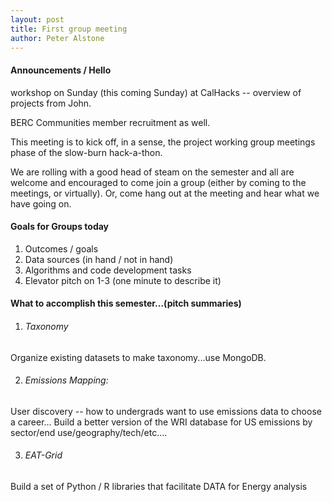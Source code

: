 ```yaml
---
layout: post
title: First group meeting
author: Peter Alstone
---
```

#### Announcements / Hello
workshop on Sunday (this coming Sunday) at CalHacks -- overview of projects from John.

BERC Communities member recruitment as well.

This meeting is to kick off, in a sense, the project working group meetings phase of the slow-burn hack-a-thon.  

We are rolling with a good head of steam on the semester and all are welcome and encouraged to come join a group (either by coming to the meetings, or virtually). Or, come hang out at the meeting and hear what we have going on.  

#### Goals for Groups today
1. Outcomes / goals
2. Data sources (in hand / not in hand)
3. Algorithms and code development tasks 
4. Elevator pitch on 1-3 (one minute to describe it)

#### What to accomplish this semester...(pitch summaries)

1. ###### Taxonomy 
Organize existing datasets to make taxonomy...use MongoDB.

2. ###### Emissions Mapping:
User discovery -- how to undergrads want to use emissions data to choose a career...
Build a better version of the WRI database for US emissions by sector/end use/geography/tech/etc....

3. ###### EAT-Grid
Build a set of Python / R libraries that facilitate DATA for Energy analysis
